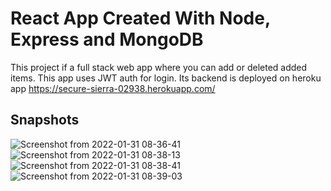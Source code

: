 # React App Created With Node, Express and MongoDB

This project if a full stack web app where you can add or deleted added items. This app uses JWT auth for login. Its backend is deployed on heroku app https://secure-sierra-02938.herokuapp.com/

## Snapshots
![Screenshot from 2022-01-31 08-36-41](https://user-images.githubusercontent.com/50525873/151733674-d6de8327-1c25-4292-8230-db4492cc843e.png)
![Screenshot from 2022-01-31 08-38-13](https://user-images.githubusercontent.com/50525873/151733728-33e19744-c1bd-4c63-8139-d9dbfefb11ca.png)
![Screenshot from 2022-01-31 08-38-41](https://user-images.githubusercontent.com/50525873/151733756-08bea31a-a647-4d9d-83cc-4e7f68ca4f72.png)
![Screenshot from 2022-01-31 08-39-03](https://user-images.githubusercontent.com/50525873/151733789-96ea55d5-1e3c-4ec3-bfd2-146c398923c3.png)
